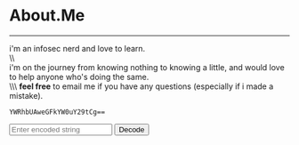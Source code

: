 # About.Me
___

i'm an infosec nerd and love to learn.  
\\\\  
i'm on the journey from knowing nothing to knowing a little, and would love to help anyone who's doing the same.  
\\\\\\
**feel free** to email me if you have any questions (especially if i made a mistake).     

`YWRhbUAweGFkYW0uY29tCg==`

<input id="b64" name="b64" placeholder="Enter encoded string" type="text">
<button id="b64-submit" class="btn" type="submit">Decode</button>
<span id="b64-output"></span>